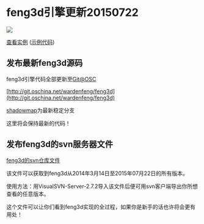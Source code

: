 # feng3d引擎更新20150722

![](http://images.feng3d.me/wordpress/wp-content/uploads/2015/07/20150722211015.jpg)

[查看实例](http://images.feng3d.me/feng3dDemo/Basic_Fire.html)  ([示例代码](http://git.oschina.net/wardenfeng/feng3d/blob/shadowmap/feng3d_away3dExamples/src/Basic_Fire.as?dir=0&filepath=feng3d_away3dExamples%2Fsrc%2FBasic_Fire.as&oid=b272554628a75341ff37fd163e))

## 发布最新feng3d源码

feng3d引擎代码全部更新至[Git@OSC](http://git.oschina.net/)

[http://git.oschina.net/wardenfeng/feng3d](http://git.oschina.net/wardenfeng/feng3d)

[shadowmap](http://git.oschina.net/wardenfeng/feng3d/tree/shadowmap/)为最新稳定分支

这里将会保持最新的代码！

## 发布feng3d的svn服务器文件

[feng3d的svn仓库文件](http://pan.baidu.com/s/1c02iavI)

该文件可以获取到feng3d从2014年3月14日至2015年07月22日的所有版本。

使用方法：用VisualSVN-Server-2.7.2导入该文件后便可用svn客户端导出你所想查看的任意版本。

这个文件可以让你们看到feng3d实现的全过程，如果你是新手的话也许将会更有用处！